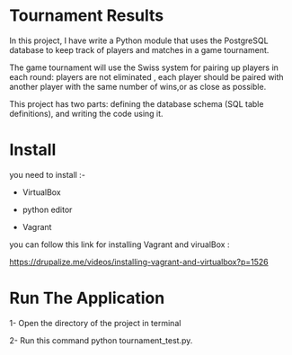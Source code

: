 # Tournament Results

In this project, I have write a Python module that uses the PostgreSQL database to
keep track of players and matches in a game tournament.

The game tournament will use the Swiss system for pairing up players in each round:
players are not eliminated ,
each player should be paired with another player with the same number of wins,or as close as possible.

This project has two parts: defining the database schema (SQL table definitions), and writing the code using it.

# Install 

you need to install :-

* VirtualBox

* python editor 

* Vagrant

you can follow this link for installing Vagrant and virualBox :

https://drupalize.me/videos/installing-vagrant-and-virtualbox?p=1526

# Run The Application 

1- Open the directory of the project in terminal

2- Run this command python tournament_test.py.


